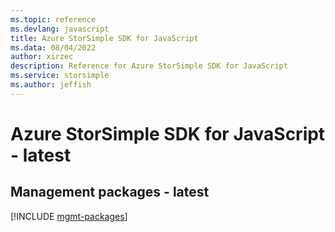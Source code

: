 ```yaml
---
ms.topic: reference
ms.devlang: javascript
title: Azure StorSimple SDK for JavaScript
ms.data: 08/04/2022
author: xirzec
description: Reference for Azure StorSimple SDK for JavaScript
ms.service: storsimple
ms.author: jeffish
---
```

# Azure StorSimple SDK for JavaScript - latest

## Management packages - latest
[!INCLUDE [mgmt-packages](storsimple-mgmt-index.md)]